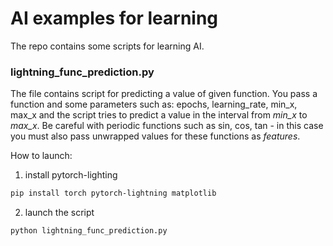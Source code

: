 # AI examples for learning

The repo contains some scripts for learning AI.

### lightning_func_prediction.py

The file contains script for predicting a value of given function. You pass a function and some parameters such as: epochs, learning_rate, min_x, max_x and the script tries to predict a value in the interval from *min_x* to *max_x*. 
Be careful with periodic functions such as sin, cos, tan - in this case you must also pass unwrapped values for these functions as *features*.

How to launch:

1. install pytorch-lighting

```bash
pip install torch pytorch-lightning matplotlib
```

2. launch the script

```bash
python lightning_func_prediction.py
```
